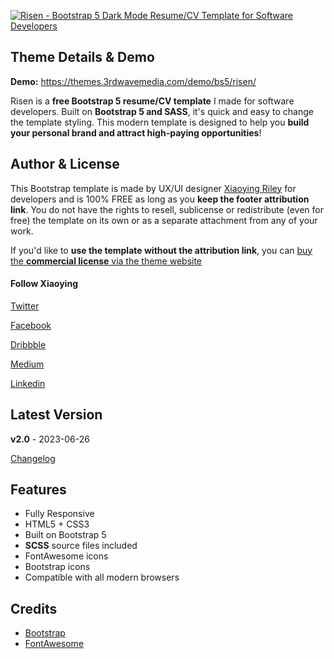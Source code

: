 <a href="https://themes.3rdwavemedia.com/bootstrap-templates/resume/risen-free-bootstrap-5-dark-mode-resume-cv-template-for-developers/" target="_blank"><img src="https://themes.3rdwavemedia.com/wp-content/uploads/2023/02/free-bootstrap-resume-theme-risen-promo.jpg" alt="Risen - Bootstrap 5 Dark Mode Resume/CV Template for Software Developers" /></a>

## Theme Details & Demo

**Demo:** https://themes.3rdwavemedia.com/demo/bs5/risen/

Risen is a **free Bootstrap 5 resume/CV template** I made for software developers. Built on **Bootstrap 5 and SASS**, it's quick and easy to change the template styling. This modern template is designed to help you **build your personal brand and attract high-paying opportunities**!

## Author & License

This Bootstrap template is made by UX/UI designer [Xiaoying Riley](https://twitter.com/3rdwave_themes) for developers and is 100% FREE as long as you **keep the footer attribution link**. You do not have the rights to resell, sublicense or redistribute (even for free) the template on its own or as a separate attachment from any of your work.


If you'd like to **use the template without the attribution link**, you can [buy the **commercial license** via the theme website](https://themes.3rdwavemedia.com/bootstrap-templates/resume/risen-free-bootstrap-5-dark-mode-resume-cv-template-for-developers/)


#### Follow Xiaoying

[Twitter](https://twitter.com/3rdwave_themes)

[Facebook](https://www.facebook.com/3rdwavethemes/)

[Dribbble](https://dribbble.com/Xiaoying)

[Medium](https://medium.com/@3rdwave_themes)

[Linkedin](https://uk.linkedin.com/in/xiaoying)


## Latest Version
**v2.0** - 2023-06-26

[Changelog](https://themes.3rdwavemedia.com/bootstrap-templates/resume/risen-free-bootstrap-5-dark-mode-resume-cv-template-for-developers/?target=changelog)


## Features

-  Fully Responsive
-  HTML5 + CSS3
-  Built on Bootstrap 5
-  **SCSS** source files included
-  FontAwesome icons
-  Bootstrap icons
-  Compatible with all modern browsers

## Credits
- [Bootstrap](http://getbootstrap.com/)
- [FontAwesome](http://fortawesome.github.io/Font-Awesome/)
